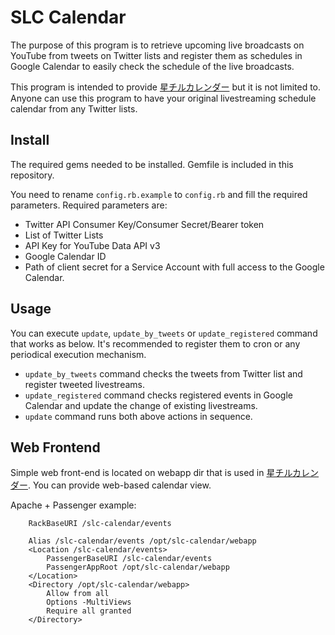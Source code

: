 # SLC Calendar

The purpose of this program is to retrieve upcoming live broadcasts on YouTube from tweets on Twitter lists and register them as schedules in Google Calendar to easily check the schedule of the live broadcasts.

This program is intended to provide [星チルカレンダー](https://kazubu.jp/slcc/) but it is not limited to. Anyone can use this program to have your original livestreaming schedule calendar from any Twitter lists.

## Install

The required gems needed to be installed. Gemfile is included in this repository.

You need to rename `config.rb.example` to `config.rb` and fill the required parameters.
Required parameters are:
 - Twitter API Consumer Key/Consumer Secret/Bearer token
 - List of Twitter Lists
 - API Key for YouTube Data API v3
 - Google Calendar ID
 - Path of client secret for a Service Account with full access to the Google Calendar.

## Usage

You can execute `update`, `update_by_tweets` or `update_registered` command that works as below. It's recommended to register them to cron or any periodical execution mechanism.
 - `update_by_tweets` command checks the tweets from Twitter list and register tweeted livestreams.
 - `update_registered` command checks registered events in Google Calendar and update the change of existing livestreams.
 - `update` command runs both above actions in sequence.

## Web Frontend

Simple web front-end is located on webapp dir that is used in [星チルカレンダー](https://kazubu.jp/slcc/).
You can provide web-based calendar view.

Apache + Passenger example:

```
    RackBaseURI /slc-calendar/events

    Alias /slc-calendar/events /opt/slc-calendar/webapp
    <Location /slc-calendar/events>
        PassengerBaseURI /slc-calendar/events
        PassengerAppRoot /opt/slc-calendar/webapp
    </Location>
    <Directory /opt/slc-calendar/webapp>
        Allow from all
        Options -MultiViews
        Require all granted
    </Directory>
```

